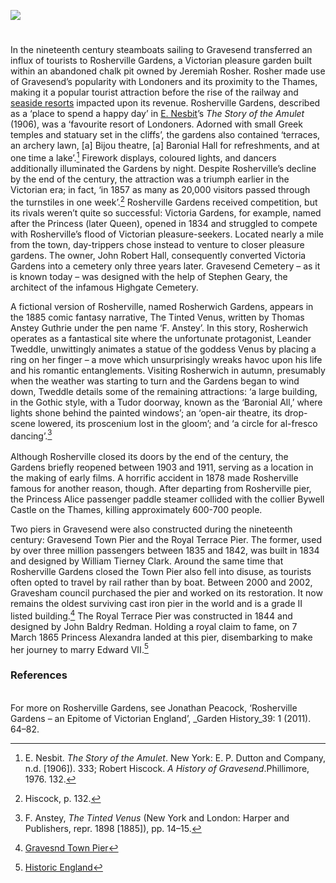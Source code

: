 <a href="https://dev.visual-essays.app"><img src="https://dev-visual-essays.netlify.app/images/ve-button.png"></a>
<param ve-config title="Gravesend in the nineteenth century" author="Hayley Smith" layout="vtl" 
banner="/images/banners/19c.jpg">

<param ve-entity eid="Q676689" aliases="Gravesend">

#
In the nineteenth century steamboats sailing to Gravesend transferred an influx of tourists to Rosherville Gardens, a Victorian pleasure garden built within an abandoned chalk pit owned by Jeremiah Rosher. Rosher made use of Gravesend’s popularity with Londoners and its proximity to the Thames, making it a popular tourist attraction before the rise of the railway and [seaside resorts](/19c/19c-seaside) impacted upon its revenue. Rosherville Gardens, described as a ‘place to spend a happy day’ in [E. Nesbit](/nesbit/nesbit-biography)’s _The Story of the Amulet_ (1906), was a ‘favourite resort of Londoners. Adorned with small Greek temples and statuary set in the cliffs’, the gardens also contained ‘terraces, an archery lawn, [a] Bijou theatre, [a] Baronial Hall for refreshments, and at one time a lake’.[^ref1]   Firework displays, coloured lights, and dancers additionally illuminated the Gardens by night. Despite Rosherville’s decline by the end of the century, the attraction was a triumph earlier in the Victorian era; in fact, ‘in 1857 as many as 20,000 visitors passed through the turnstiles in one week’.[^ref2]  Rosherville Gardens received competition, but its rivals weren’t quite so successful: Victoria Gardens, for example, named after the Princess (later Queen), opened in 1834 and struggled to compete with Rosherville’s flood of Victorian pleasure-seekers. Located nearly a mile from the town, day-trippers chose instead to venture to closer pleasure gardens. The owner, John Robert Hall, consequently converted Victoria Gardens into a cemetery only three years later. Gravesend Cemetery – as it is known today – was designed with the help of Stephen Geary, the architect of the infamous Highgate Cemetery.  
<param ve-image url="https://upload.wikimedia.org/wikipedia/commons/7/72/Grand_Entrance_to_Gravesend_Cemetery_-_geograph.org.uk_-_1096043.jpg" label="Grand Entrance to Gravesend Cemetery" attribution="David Anstiss" license="CC BY-SA 2.0">
 
A fictional version of Rosherville, named Rosherwich Gardens, appears in the 1885 comic fantasy narrative, The Tinted Venus, written by Thomas Anstey Guthrie under the pen name ‘F. Anstey’. In this story, Rosherwich operates as a fantastical site where the unfortunate protagonist, Leander Tweddle, unwittingly animates a statue of the goddess Venus by placing a ring on her finger – a move which unsurprisingly wreaks havoc upon his life and his romantic entanglements. Visiting Rosherwich in autumn, presumably when the weather was starting to turn and the Gardens began to wind down, Tweddle details some of the remaining attractions: ‘a large building, in the Gothic style, with a Tudor doorway, known as the ‘Baronial All,’ where lights shone behind the painted windows’; an ‘open-air theatre, its drop-scene lowered, its proscenium lost in the gloom’; and ‘a circle for al-fresco dancing’.[^ref3]  
<br>
Although Rosherville closed its doors by the end of the century, the Gardens briefly reopened between 1903 and 1911, serving as a location in the making of early films. A horrific accident in 1878 made Rosherville famous for another reason, though. After departing from Rosherville pier, the Princess Alice passenger paddle steamer collided with the collier Bywell Castle on the Thames, killing approximately 600-700 people.  
<param ve-image url="https://upload.wikimedia.org/wikipedia/commons/6/67/Rosherville_Gardens_in_Kent.jpg" label="Rosherville Gardens in Kent" attribution="Harwood, John & Frederick. Engravers, Fenchurch Street, London/ Museum of London">
 
Two piers in Gravesend were also constructed during the nineteenth century: Gravesend Town Pier and the Royal Terrace Pier. The former, used by over three million passengers between 1835 and 1842, was built in 1834 and designed by William Tierney Clark. Around the same time that Rosherville Gardens closed the Town Pier also fell into disuse, as tourists often opted to travel by rail rather than by boat. Between 2000 and 2002, Gravesham council purchased the pier and worked on its restoration. It now remains the oldest surviving cast iron pier in the world and is a grade II listed building.[^ref4]  The Royal Terrace Pier was constructed in 1844 and designed by John Baldry Redman. Holding a royal claim to fame, on 7 March 1865 Princess Alexandra landed at this pier, disembarking to make her journey to marry Edward VII.[^ref5]  
<param ve-image url="https://upload.wikimedia.org/wikipedia/commons/e/e3/The_Town_Pier_at_Gravesend_RMG_PV4951.jpg" label="The Town Pier at Gravesend" attribution="William Lionel Wyllie, Public domain, via Wikimedia Commons">

### References

[^ref1]: E. Nesbit. _The Story of the Amulet_. New York: E. P. Dutton and Company, n.d. [1906]). 333; Robert Hiscock. _A History of Gravesend_.Phillimore, 1976. 132.
[^ref2]: Hiscock, p. 132.
[^ref3]: F. Anstey, _The Tinted Venus_ (New York and London: Harper and Publishers, repr. 1898 [1885]), pp. 14–15.   
[^ref4]: [Gravesnd Town Pier](https://piers.org.uk/piers/gravesend-town-pier/)    
[^ref5]: [Historic England](https://historicengland.org.uk/listing/the-list/list-entry/1341489)   
<br>
For more on Rosherville Gardens, see Jonathan Peacock, ‘Rosherville Gardens – an Epitome of Victorian England’, _Garden History_39: 1 (2011). 64–82.

